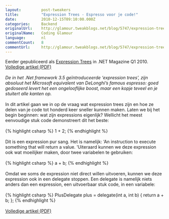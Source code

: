 ```yaml
---
layout:         post-tweakers
title:          "Expression Trees - Espresso voor je code!"
date:           2010-12-15T09:10:00.000Z
categories:     Backend
originalUrl:    http://glamour.tweakblogs.net/blog/5747/expression-trees-espresso-voor-je-code%21.html
originalName:   Coding Glamour
language:       nl
commentCount:   8
commentUrl:     http://glamour.tweakblogs.net/blog/5747/expression-trees-espresso-voor-je-code%21.html#reacties
---
```


   <p class="article">Eerder gepubliceerd als <a href="http://www.dotnetmag.nl/Artikel/1192/Expression-Trees"
  rel="external">Expression Trees</a> in .NET Magazine Q1 2010. <a href="http://www.dotnetmag.nl/IBL/GetArticle.aspx?code=1192"
  rel="external">Volledige artikel (PDF)</a>
  <br>
  <br>
<i>De in het .Net framework 3.5 ge&#xEF;ntroduceerde &#x2018;expression trees&#x2019;, zijn  absoluut het Microsoft equivalent van DeLonghi&#x2019;s famous espresso:  goed gedoseerd levert het een ongelooflijke boost, maar een kopje teveel en je stuitert alle kanten op.</i>
  <br>
  <br>In dit artikel gaan we in op de vraag wat expression trees zijn en hoe
  ze delen van je code tot honderd keer sneller kunnen maken. Laten we bij
  het begin beginnen: wat zijn expressions eigenlijk? Wellicht het meest
  eenvoudige stuk code demonstreert dit het beste:
  <br>
  <br>
{% highlight csharp %}
1 + 2;
{% endhighlight %}
  <br>
  <br>Dit is een expression pur sang. Het is namelijk: &#x2018;An instruction
  to execute something that will return a value. &#x2019;Uiteraard kunnen
  we deze expression ook wat moeilijker maken, door twee variabelen te gebruiken:
  <br>
  <br>
{% highlight csharp %}
a + b;
{% endhighlight %}
  <br>
  <br>Omdat we soms de expression niet direct willen uitvoeren, kunnen we deze
  expression ook in een delegate stoppen. Een delegate is namelijk niets
  anders dan een expression, een uitvoerbaar stuk code, in een variabele:
  <br>
  <br>
{% highlight csharp %}
PlusDelegate plus = delegate(int a, int b) { return a + b; };
{% endhighlight %}
  <br>
  <br>
<a href="http://www.dotnetmag.nl/IBL/GetArticle.aspx?code=1192" rel="external">Volledige artikel (PDF)</a>
</p>
   